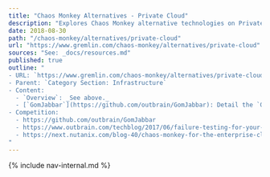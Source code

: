 ```yaml
---
title: "Chaos Monkey Alternatives - Private Cloud"
description: "Explores Chaos Monkey alternative technologies on Private Cloud systems."
date: 2018-08-30
path: "/chaos-monkey/alternatives/private-cloud"
url: "https://www.gremlin.com/chaos-monkey/alternatives/private-cloud"
sources: "See: _docs/resources.md"
published: true
outline: "
- URL: `https://www.gremlin.com/chaos-monkey/alternatives/private-cloud`
- Parent: `Category Section: Infrastructure`
- Content:
  - `Overview`: _See above._
  - [`GomJabbar`](https://github.com/outbrain/GomJabbar): Detail the `GomJabbar` service, aimed at providing Chaos Monkey-like services and tools within a private cloud architecture.
- Competition:
  - https://github.com/outbrain/GomJabbar
  - https://www.outbrain.com/techblog/2017/06/failure-testing-for-your-private-cloud-introducing-gomjabbar/
  - https://next.nutanix.com/blog-40/chaos-monkey-for-the-enterprise-cloud-27781
"
---
```


{% include nav-internal.md %}
